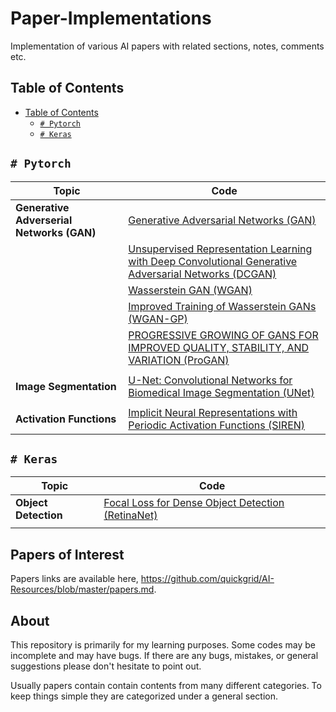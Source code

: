 # Paper-Implementations

Implementation of various AI papers with related sections, notes, comments etc.
<br>

## Table of Contents

<!--
- [Table of Contents](#table-of-contents)
  * `# Pytorch`
    + Generative Adverserial Networks (GAN)
      - [GAN](https://github.com/quickgrid/AI-Resources/tree/master/paper-implementations/pytorch/gan)
      - [DCGAN](https://github.com/quickgrid/AI-Resources/tree/master/paper-implementations/pytorch/dcgan) 
      - [WGAN](https://github.com/quickgrid/AI-Resources/tree/master/paper-implementations/pytorch/wgan) 
      - [WGAN-GP](https://github.com/quickgrid/AI-Resources/tree/master/paper-implementations/pytorch/wgan-gp)
      - [ProGAN](https://github.com/quickgrid/AI-Resources/tree/master/paper-implementations/pytorch/progan)
    + Activation Functions
      - [SIREN](https://github.com/quickgrid/AI-Resources/tree/master/paper-implementations/pytorch/siren)
  * `# Keras`
    + Object Detection
      - [RetinaNet](https://github.com/quickgrid/AI-Resources/tree/master/paper-implementations/keras/retinanet)
-->

- [Table of Contents](#table-of-contents)
  * [`# Pytorch`](#-pytorch)
  * [`# Keras`](#-keras)

## `# Pytorch`

| Topic | Code |
| --- | --- |
| **Generative Adverserial Networks (GAN)** | [Generative Adversarial Networks (GAN)](https://github.com/quickgrid/AI-Resources/tree/master/paper-implementations/pytorch/gan) |
|  | [Unsupervised Representation Learning with Deep Convolutional Generative Adversarial Networks (DCGAN)](https://github.com/quickgrid/AI-Resources/tree/master/paper-implementations/pytorch/dcgan) |
|  | [Wasserstein GAN (WGAN)](https://github.com/quickgrid/AI-Resources/tree/master/paper-implementations/pytorch/wgan) |
|  | [Improved Training of Wasserstein GANs (WGAN-GP)](https://github.com/quickgrid/AI-Resources/tree/master/paper-implementations/pytorch/wgan-gp) |
|  | [PROGRESSIVE GROWING OF GANS FOR IMPROVED QUALITY, STABILITY, AND VARIATION (ProGAN)](https://github.com/quickgrid/AI-Resources/tree/master/paper-implementations/pytorch/progan) |
|  |  |
| **Image Segmentation** | [U-Net: Convolutional Networks for Biomedical Image Segmentation (UNet)](https://github.com/quickgrid/AI-Resources/tree/master/paper-implementations/pytorch/u-net) |
|  |  |
| **Activation Functions** | [Implicit Neural Representations with Periodic Activation Functions (SIREN)](https://github.com/quickgrid/AI-Resources/tree/master/paper-implementations/pytorch/siren) |

## `# Keras`

| Topic | Code |
| --- | --- |
| **Object Detection** | [Focal Loss for Dense Object Detection (RetinaNet)](https://github.com/quickgrid/AI-Resources/tree/master/paper-implementations/keras/retinanet) |
|  |  |


## Papers of Interest

Papers links are available here, https://github.com/quickgrid/AI-Resources/blob/master/papers.md.


## About

This repository is primarily for my learning purposes. Some codes may be incomplete and may have bugs. If there are any bugs, mistakes, or general suggestions please don't hesitate to point out.

Usually papers contain contain contents from many different categories. To keep things simple they are categorized under a general section.

